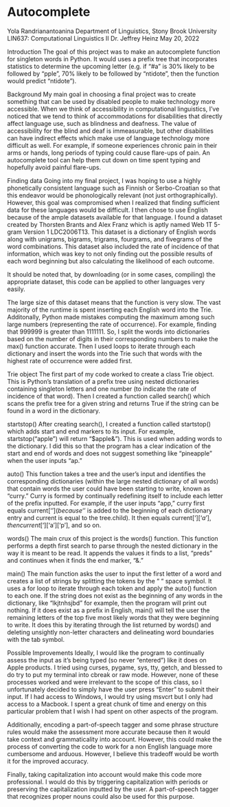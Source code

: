 # Autocomplete

Yola Randrianantoanina
Department of Linguistics, Stony Brook University
LIN637: Computational Linguistics II
Dr. Jeffrey Heinz
May 20, 2022

Introduction 
The goal of this project was to make an autocomplete function for singleton words in Python. It would uses a prefix tree that incorporates statistics to determine the upcoming letter (e.g. if “#a” is 30% likely to be followed by “pple”, 70% likely to be followed by “ntidote”, then the function would predict “ntidote”). 

Background 
My main goal in choosing a final project was to create something that can be used by disabled people to make technology more accessible. When we think of accessibility in computational linguistics, I’ve noticed that we tend to think of accommodations for disabilities that directly affect language use, such as blindness and deafness. The value of accessibility for the blind and deaf is immeasurable, but other disabilities can have indirect effects which make use of language technology more difficult as well. For example, if someone experiences chronic pain in their arms or hands, long periods of typing could cause flare-ups of pain. An autocomplete tool can help them cut down on time spent typing and hopefully avoid painful flare-ups. 

Finding data
Going into my final project, I was hoping to use a highly phonetically consistent language such as Finnish or Serbo-Croatian so that this endeavor would be phonologically relevant (not just orthographically). However, this goal was compromised when I realized that finding sufficient data for these languages would be difficult. I then chose to use English because of the ample datasets available for that language. I found a dataset created by Thorsten Brants and Alex Franz which is aptly named Web 1T 5-gram Version 1 LDC2006T13. This dataset is a dictionary of English words along with unigrams, bigrams, trigrams, fourgrams, and fivegrams of the word combinations. This dataset also included the rate of incidence of that information, which was key to not only finding out the possible results of each word beginning but also calculating the likelihood of each outcome.

It should be noted that, by downloading (or in some cases, compiling) the appropriate dataset, this code can be applied to other languages very easily. 

The large size of this dataset means that the function is very slow. The vast majority of the runtime is spent inserting each English word into the Trie. Additonally, Python made mistakes computing the maximum among such large numbers (representing the rate of occurrence). For example, finding that 999999 is greater than 1111111. So, I split the words into dictionaries based on the number of digits in their corresponding numbers to make the max() function accurate. Then I used loops to iterate through each dictionary and insert the words into the Trie such that words with the highest rate of occurrence were added first. 

Trie object
The first part of my code worked to create a class Trie object. This is Python’s translation of a prefix tree using nested dictionaries containing singleton letters and one number (to indicate the rate of incidence of that word). Then I created a function called search() which scans the prefix tree for a given string and returns True if the string can be found in a word in the dictionary. 

startstop()
After creating search(), I created a function called startstop() which adds start and end markers to its input. For example, startstop(“apple”) will return “$apple&”). This is used when adding words to the dictionary. I did this so that the program has a clear indication of the start and end of words and does not suggest something like “pineapple” when the user inputs “ap.” 

auto()
This function takes a tree and the user’s input and identifies the corresponding dictionaries (within the large nested dictionary of all words) that contain words the user could have been starting to write, known as “curry.” Curry is formed by continually redefining itself to include each letter of the prefix inputted. For example, if the user inputs “app,” curry first equals current[‘$’] (because ‘$’ is added to the beginning of each dictionary entry and current is equal to the tree.child). It then equals current[‘$][‘a’], then current[‘$][‘a’][‘p’], and so on. 

words()
The main crux of this project is the words() function. This function performs a depth first search to parse through the nested dictionary in the way it is meant to be read. It appends the values it finds to a list, “preds” and continues when it finds the end marker, “&.” 

main()
The main function asks the user to input the first letter of a word and creates a list of strings by splitting the tokens by the “ “ space symbol. It uses a for loop to iterate through each token and apply the auto() function to each one. If the string does not exist as the beginning of any words in the dictionary, like “lkjtnhsjbd” for example, then the program will print out nothing. If it does exist as a prefix in English, main() will tell the user the remaining letters of the top five most likely words that they were beginning to write. It does this by iterating through the list returned by words() and deleting unsightly non-letter characters and delineating word boundaries with the tab symbol.


Possible Improvements
Ideally, I would like the program to continually assess the input as it’s being typed (so never “entered”) like it does on Apple products. I tried using curses, pygame, sys, tty, getch, and blessed to do try to put my terminal into cbreak or raw mode. However, none of these processes worked and were irrelevant to the scope of this class, so I unfortunately decided to simply have the user press “Enter” to submit their input. If I had access to Windows, I would try using msvcrt but I only had access to a Macbook. I spent a great chunk of time and energy on this particular problem that I wish I had spent on other aspects of the program. 

Additionally, encoding a part-of-speech tagger and some phrase structure rules would make the assessment more accurate because then it would take context and grammaticality into account. However, this could make the process of converting the code to work for a non English language more cumbersome and arduous. However, I believe this tradeoff would be worth it for the improved accuracy. 

Finally, taking capitalization into account would make this code more professional. I would do this by triggering capitalization with periods or preserving the capitalization inputted by the user. A part-of-speech tagger that recognizes proper nouns could also be used for this purpose. 
